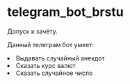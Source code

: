 # telegram_bot_brstu
Допуск к зачёту. 

<p> Данный телеграм бот умеет:  </p>
<li> Выдавать случайный анекдот</li>
<li> Сказать курс валют</li>
<li> Сказать случайное число</li>

